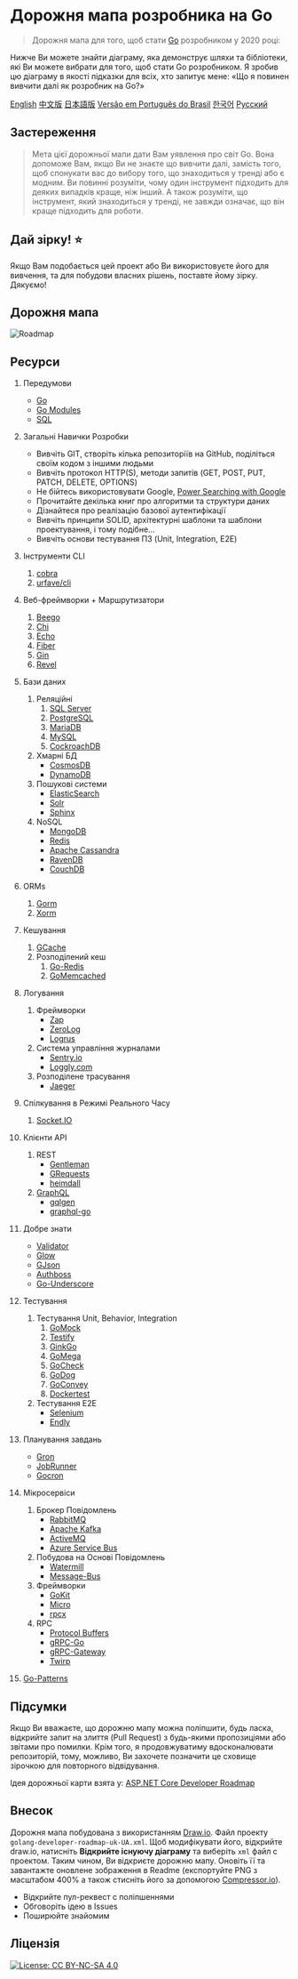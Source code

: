 # Дорожня мапа розробника на Go

> Дорожня мапа для того, щоб стати [Go](https://golang.org/) розробником у 2020 році:

Нижче Ви можете знайти діаграму, яка демонструє шляхи та бібліотеки, які Ви можете вибрати для того, щоб стати Go розробником. Я зробив цю діаграму в якості підказки для всіх, хто запитує мене: «Що я повинен вивчити далі як розробник на Go?»

[English](../../ReadMe.md)
[中文版](./i18n/zh-CN/ReadMe-zh-CN.md)
[日本語版](./i18n/ja-JP/ReadMe-ja-JP.md)
[Versão em Português do Brasil](./i18n/pt-BR/ReadMe-pt-BR.md)
[한국어](./i18n/ko-KR/ReadMe-ko-KR.md)
[Русский](./i18n/ru-RU/ReadMe-ru-RU.md)

## Застереження

> Мета цієї дорожньої мапи дати Вам уявлення про світ Go. Вона допоможе Вам, якщо Ви не знаєте що вивчити далі, замість того, щоб спонукати вас до вибору того, що знаходиться у тренді або є модним. Ви повинні розуміти, чому один інструмент підходить для деяких випадків краще, ніж інший. А також розуміти, що інструмент, який знаходиться у тренді, не завжди означає, що він краще підходить для роботи.

## Дай зірку! :star:

Якщо Вам подобається цей проект або Ви використовуєте його для вивчення, та для побудови власних рішень, поставте йому зірку. Дякуємо!

## Дорожня мапа

![Roadmap](./golang-developer-roadmap-uk-UA.png)

## Ресурси

1. Передумови

   - [Go](https://golangbot.com/)
   - [Go Modules](https://blog.golang.org/using-go-modules)
   - [SQL](https://www.w3schools.com/sql/default.asp)

2. Загальні Навички Розробки

   - Вивчіть GIT, створіть кілька репозиторіїв на GitHub, поділіться своїм кодом з іншими людьми
   - Вивчіть протокол HTTP(S), методи запитів (GET, POST, PUT, PATCH, DELETE, OPTIONS)
   - Не бійтесь використовувати Google, [Power Searching with Google](http://www.powersearchingwithgoogle.com/)
   - Прочитайте декілька книг про алгоритми та структури даних
   - Дізнайтеся про реалізацію базової аутентифікації
   - Вивчіть принципи SOLID, архітектурні шаблони та шаблони проектування, і тому подібне...
   - Вивчіть основи тестування ПЗ (Unit, Integration, E2E)

3. Інструменти CLI
   1. [cobra](https://github.com/spf13/cobra)
   2. [urfave/cli](https://github.com/urfave/cli)

4. Веб-фреймворки + Маршрутизатори

   1. [Beego](https://github.com/astaxie/beego)
   2. [Chi](https://github.com/go-chi/chi)
   3. [Echo](https://github.com/labstack/echo)
   4. [Fiber](https://github.com/gofiber/fiber)
   5. [Gin](https://github.com/gin-gonic/gin)
   6. [Revel](https://github.com/revel/revel)

5. Бази даних

   1. Реляційні
      1. [SQL Server](https://www.microsoft.com/en-us/sql-server/sql-server-2017)
      2. [PostgreSQL](https://www.postgresql.org/)
      3. [MariaDB](https://mariadb.org/)
      4. [MySQL](https://www.mysql.com/)
      5. [CockroachDB](https://www.cockroachlabs.com/) 
   2. Хмарні БД
      - [CosmosDB](https://docs.microsoft.com/en-us/azure/cosmos-db)
      - [DynamoDB](https://aws.amazon.com/dynamodb/)
   3. Пошукові системи
      - [ElasticSearch](https://www.elastic.co/)
      - [Solr](http://lucene.apache.org/solr/)
      - [Sphinx](http://sphinxsearch.com/)
   4. NoSQL
      - [MongoDB](https://www.mongodb.com/)
      - [Redis](https://redis.io/)
      - [Apache Cassandra](http://cassandra.apache.org/)
      - [RavenDB](https://github.com/ravendb/ravendb)
      - [CouchDB](http://couchdb.apache.org/)

6. ORMs

   1. [Gorm](https://github.com/go-gorm/gorm)
   2. [Xorm](https://github.com/go-xorm/xorm)

7. Кешування

   1. [GCache](https://github.com/bluele/gcache)
   2. Розподілений кеш
      1. [Go-Redis](https://github.com/go-redis/redis)
      2. [GoMemcached](https://github.com/bradfitz/gomemcache)

8. Логування

   1. Фреймворки
      - [Zap](https://github.com/uber-go/zap)
      - [ZeroLog](https://github.com/rs/zerolog)
      - [Logrus](https://github.com/sirupsen/logrus)
   2. Система управління журналами
      - [Sentry.io](http://sentry.io)
      - [Loggly.com](https://loggly.com)
   3. Розподілене трасування
      - [Jaeger](https://www.jaegertracing.io/)

9. Спілкування в Режимі Реального Часу
   1. [Socket.IO](https://socket.io/)

10. Клієнти API

    1. REST
       - [Gentleman](https://github.com/h2non/gentleman)
       - [GRequests](https://github.com/kennethreitz/grequests)
       - [heimdall](https://github.com/gojek/heimdall)
    2. [GraphQL](https://graphql.org/)
       - [gqlgen](https://github.com/99designs/gqlgen)
       - [graphql-go](https://github.com/graph-gophers/graphql-go)

11. Добре знати

    - [Validator](https://github.com/go-playground/validator)
    - [Glow](https://github.com/pytorch/glow)
    - [GJson](https://github.com/tidwall/gjson)
    - [Authboss](https://github.com/volatiletech/authboss)
    - [Go-Underscore](https://github.com/ahl5esoft/golang-underscore)

12. Тестування

    1. Тестування Unit, Behavior, Integration
       1. [GoMock](https://github.com/golang/mock)
       2. [Testify](https://github.com/stretchr/testify)
       3. [GinkGo](https://github.com/onsi/ginkgo)
       4. [GoMega](https://github.com/onsi/gomega)
       5. [GoCheck](https://github.com/go-check/check)
       6. [GoDog](https://github.com/DATA-DOG/godog)
       7. [GoConvey](https://github.com/smartystreets/goconvey)
       8. [Dockertest](https://github.com/ory/dockertest)
    2. Тестування E2E
       - [Selenium](https://github.com/tebeka/selenium)
       - [Endly](https://github.com/viant/endly)

13. Планування завдань

    - [Gron](https://github.com/roylee0704/gron)
    - [JobRunner](https://github.com/bamzi/jobrunner)
    - [Gocron](https://github.com/go-co-op/gocron)

14. Мікросервіси

    1. Брокер Повідомлень
       - [RabbitMQ](https://www.rabbitmq.com/tutorials/tutorial-one-go.html)
       - [Apache Kafka](https://kafka.apache.org/)
       - [ActiveMQ](https://github.com/apache/activemq)
       - [Azure Service Bus](https://docs.microsoft.com/en-us/azure/service-bus-messaging/service-bus-messaging-overview)
    2. Побудова на Основі Повідомлень
       - [Watermill](https://github.com/ThreeDotsLabs/watermill)
       - [Message-Bus](https://github.com/vardius/message-bus)
    3. Фреймворки
         - [GoKit](https://github.com/go-kit/kit)
         - [Micro](https://github.com/micro/go-micro)
         - [rpcx](https://github.com/smallnest/rpcx)
    4. RPC
         - [Protocol Buffers](https://github.com/protocolbuffers/protobuf)
         - [gRPC-Go](https://github.com/grpc/grpc-go)
         - [gRPC-Gateway](https://github.com/grpc-ecosystem/grpc-gateway)
         - [Twirp](https://github.com/twitchtv/twirp)

15. [Go-Patterns](https://github.com/tmrts/go-patterns)

## Підсумки

Якщо Ви вважаєте, що дорожню мапу можна поліпшити, будь ласка, відкрийте запит на злиття (Pull Request) з будь-якими пропозиціями або звітами про помилки. Крім того, я продовжуватиму вдосконалювати репозиторій, тому, можливо, Ви захочете позначити це сховище зірочкою для повторного відвідування. 

Ідея дорожньої карти взята у: [ASP.NET Core Developer Roadmap](https://github.com/MoienTajik/AspNetCore-Developer-Roadmap)

## Внесок

Дорожня мапа побудована з використанням [Draw.io](https://www.draw.io/). Файл проекту `golang-developer-roadmap-uk-UA.xml`. Щоб модифікувати його, відкрийте draw.io, натисніть **Відкрийте існуючу діаграму** та виберіть `xml` файл с проектом. Таким чином, Ви відкриєте дорожню мапу. Оновіть її та завантажте оновлене зображення в Readme (експортуйте PNG з масштабом 400% а також стисніть його за допомогою [Compressor.io](https://compressor.io/compress)).

- Відкрийте пул-реквест c поліпшеннями
- Обговоріть ідею в Issues
- Поширюйте знайомим

## Ліцензія

[![License: CC BY-NC-SA 4.0](https://img.shields.io/badge/License-CC%20BY--NC--SA%204.0-lightgrey.svg)](https://creativecommons.org/licenses/by-nc-sa/4.0/)

